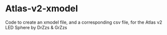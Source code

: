 # Atlas-v2-xmodel
Code to create an xmodel file, and a corresponding csv file, for the Atlas v2 LED Sphere by DrZzs &amp; GrZzs
